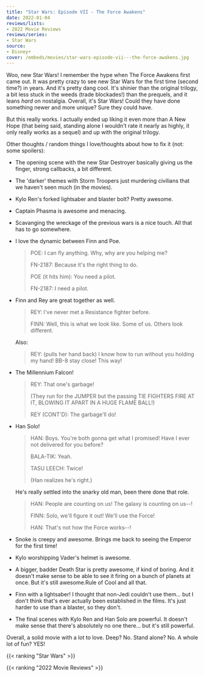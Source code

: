 ```yaml
---
title: "Star Wars: Episode VII - The Force Awakens"
date: 2022-01-04
reviews/lists:
- 2022 Movie Reviews
reviews/series:
- Star Wars
source:
- Disney+
cover: /embeds/movies/star-wars-episode-vii---the-force-awakens.jpg
---
```

Woo, new Star Wars! I remember the hype when The Force Awakens first came out. It was pretty crazy to see new Star Wars for the first time (second time?) in years. And it's pretty dang cool. It's shinier than the original trilogy, a bit less stuck in the weeds (trade blockades!) than the prequels, and it leans *hard* on nostalgia. Overall, it's Star Wars! Could they have done something newer and more unique? Sure they could have. 

But this really works. I actually ended up liking it even more than A New Hope (that being said, standing alone I wouldn't rate it nearly as highly, it only really works as a sequel) and up with the original trilogy. 

Other thoughts / random things I love/thoughts about how to fix it (not: some spoilers):

* The opening scene with the new Star Destroyer basically giving us the finger, strong callbacks, a bit different.

* The 'darker' themes with Storm Troopers just murdering civilians that we haven't seen much (in the movies).

* Kylo Ren's forked lightsaber and blaster bolt? Pretty awesome. 

* Captain Phasma is awesome and menacing.

* Scavanging the wreckage of the previous wars is a nice touch. All that has to go somewhere. 

* I love the dynamic between Finn and Poe. 

    > POE: I can fly anything. Why, why are you helping me?
    > 
    > FN-2187: Because it's the right thing to do.
    >
    > POE (it hits him): You need a pilot.
    > 
    > FN-2187: I need a pilot.

* Finn and Rey are great together as well. 

    > REY: I've never met a Resistance fighter before.
    > 
    > FINN: Well, this is what we look like. Some of us. Others look different.

    Also:

    > REY: (pulls her hand back) I know how to run without you holding my hand! BB-8 stay close! This way!

* The Millennium Falcon!

    > REY: That one's garbage!
    > 
    > (They run for the JUMPER but the passing TIE FIGHTERS FIRE AT IT, BLOWING IT APART IN A HUGE FLAME BALL!)
    > 
    > REY (CONT'D): The garbage'll do!

* Han Solo!

    > HAN: Boys. You're both gonna get what I promised! Have I ever not delivered for you before?
    > 
    > BALA-TIK: Yeah.
    > 
    > TASU LEECH: Twice!
    > 
    > (Han realizes he's right.)

    He's really settled into the snarky old man, been there done that role. 

    > HAN: People are counting on us! The galaxy is counting on us--!
    > 
    > FINN: Solo, we'll figure it out! We'll use the Force!
    > 
    > HAN: That's not how the Force works--!

* Snoke is creepy and awesome. Brings me back to seeing the Emperor for the first time!

* Kylo worshipping Vader's helmet is awesome.

* A bigger, badder Death Star is pretty awesome, if kind of boring. And it doesn't make sense to be able to see it firing on a bunch of planets at once. But it's still awesome.Rule of Cool and all that. 

* Finn with a lightsaber! I thought that non-Jedi couldn't use them... but I don't think that's ever actually been established in the films. It's just harder to use than a blaster, so they don't. 

* The final scenes with Kylo Ren and Han Solo are powerful. It doesn't make sense that there's absolutely no one there... but it's still powerful. 

Overall, a solid movie with a lot to love. Deep? No. Stand alone? No. A whole lot of fun? YES!

{{< ranking "Star Wars" >}}

{{< ranking "2022 Movie Reviews" >}}